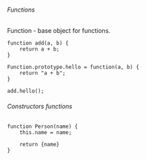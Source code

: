 ###### Functions
Function - base object for functions.
```
function add(a, b) {
    return a + b;
}

Function.prototype.hello = function(a, b) {
    return "a + b";
}

add.hello();
```

###### Constructors functions
```
function Person(name) {
    this.name = name;

    return {name}
}



```